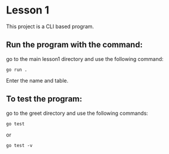 # Lesson 1
This project is a CLI based program.

## Run the program with the command: 
go to the main lesson1 directory and use the following command:
```
go run .
```
Enter the name and table. 

## To test the program:
go to the greet directory and use the following commands:
```
go test
```
or
```
go test -v
```
